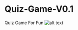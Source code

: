 # Quiz-Game-V0.1
Quiz Game For Fun 
![alt text](https://www.wonderful-apps.com/wp-content/uploads/2020/10/02_preview_landing-678x381.jpg)
